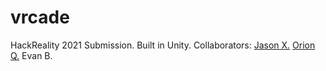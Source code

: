 # vrcade
HackReality 2021 Submission. Built in Unity. Collaborators: [Jason X.](https://github.com/JChunX) [Orion Q.](https://github.com/OrionQ) Evan B.
